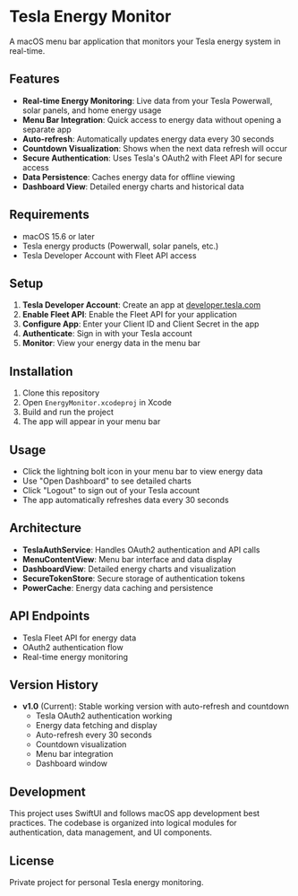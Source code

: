 # Tesla Energy Monitor

A macOS menu bar application that monitors your Tesla energy system in real-time.

## Features

- **Real-time Energy Monitoring**: Live data from your Tesla Powerwall, solar panels, and home energy usage
- **Menu Bar Integration**: Quick access to energy data without opening a separate app
- **Auto-refresh**: Automatically updates energy data every 30 seconds
- **Countdown Visualization**: Shows when the next data refresh will occur
- **Secure Authentication**: Uses Tesla's OAuth2 with Fleet API for secure access
- **Data Persistence**: Caches energy data for offline viewing
- **Dashboard View**: Detailed energy charts and historical data

## Requirements

- macOS 15.6 or later
- Tesla energy products (Powerwall, solar panels, etc.)
- Tesla Developer Account with Fleet API access

## Setup

1. **Tesla Developer Account**: Create an app at [developer.tesla.com](https://developer.tesla.com)
2. **Enable Fleet API**: Enable the Fleet API for your application
3. **Configure App**: Enter your Client ID and Client Secret in the app
4. **Authenticate**: Sign in with your Tesla account
5. **Monitor**: View your energy data in the menu bar

## Installation

1. Clone this repository
2. Open `EnergyMonitor.xcodeproj` in Xcode
3. Build and run the project
4. The app will appear in your menu bar

## Usage

- Click the lightning bolt icon in your menu bar to view energy data
- Use "Open Dashboard" to see detailed charts
- Click "Logout" to sign out of your Tesla account
- The app automatically refreshes data every 30 seconds

## Architecture

- **TeslaAuthService**: Handles OAuth2 authentication and API calls
- **MenuContentView**: Menu bar interface and data display
- **DashboardView**: Detailed energy charts and visualization
- **SecureTokenStore**: Secure storage of authentication tokens
- **PowerCache**: Energy data caching and persistence

## API Endpoints

- Tesla Fleet API for energy data
- OAuth2 authentication flow
- Real-time energy monitoring

## Version History

- **v1.0** (Current): Stable working version with auto-refresh and countdown
  - Tesla OAuth2 authentication working
  - Energy data fetching and display
  - Auto-refresh every 30 seconds
  - Countdown visualization
  - Menu bar integration
  - Dashboard window

## Development

This project uses SwiftUI and follows macOS app development best practices. The codebase is organized into logical modules for authentication, data management, and UI components.

## License

Private project for personal Tesla energy monitoring.